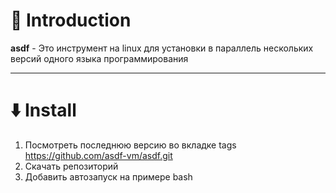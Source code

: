 # 📖 Introduction

**asdf** - Это инструмент на linux для установки в параллель нескольких версий одного языка программирования

---

# ⬇️ Install

1. Посмотреть последнюю версию во вкладке tags https://github.com/asdf-vm/asdf.git
2. Скачать репозиторий
3. Добавить автозапуск на примере bash